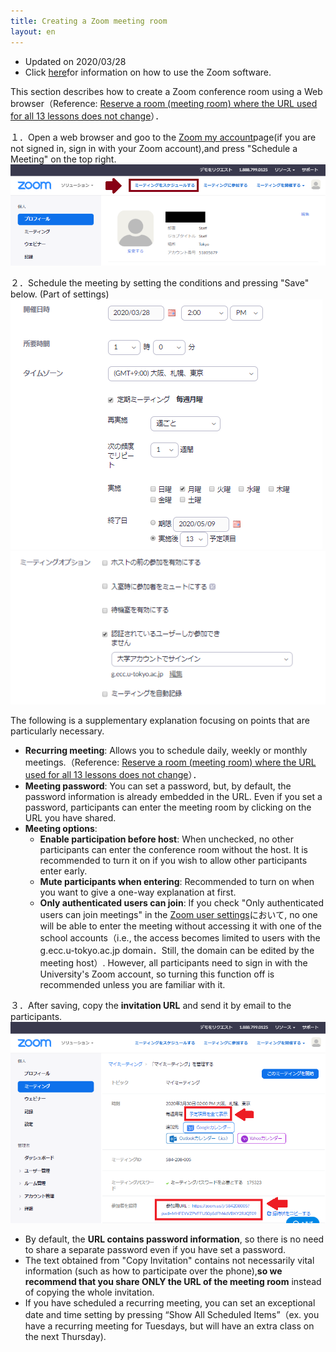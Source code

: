 ```yaml
---
title: Creating a Zoom meeting room
layout: en
---
```


* Updated on 2020/03/28
* Click [here](create_room_software)for information on how to use the Zoom software.  


This section describes how to create a Zoom conference room using a Web browser（Reference: [Reserve a room (meeting room) where the URL used for all 13 lessons does not change](how_to_use_in_classroom_faculty_members#schedule)）．  

１．Open a web browser and goo to the <a href="https://zoom.us/profile" target="_blank"> Zoom my account</a>page(if you are not signed in, sign in with your Zoom account),and press "Schedule a Meeting" on the top right.  ![ミーティングのスケジュール開始](img/zoom_create_room_browser_1_schedule.png)  



２．Schedule the meeting by setting the conditions and pressing "Save" below.
(Part of settings)    
  ![ミーティング設定1](img/zoom_create_room_browser_2_option.png)  
  ![ミーティング設定2](img/zoom_create_room_browser_3_option.png)  

The following is a supplementary explanation focusing on points that are particularly necessary.  

  * **Recurring meeting**: Allows you to schedule daily, weekly or monthly meetings.（Reference: [Reserve a room (meeting room) where the URL used for all 13 lessons does not change](how_to_use_in_classroom_faculty_members#schedule)）．
  * **Meeting password**: You can set a password, but, by default, the password information is already embedded in the URL. Even if you set a password, participants can enter the meeting room by clicking on the URL you have shared.
  * **Meeting options**:  
    * **Enable participation before host**: When unchecked, no other participants can enter the conference room without the host. It is recommended to turn it on if you wish to allow other participants enter early. 
    * **Mute participants when entering**: Recommended to turn on when you want to give a one-way explanation at first.
    * **Only authenticated users can join**: If you check "Only authenticated users can join meetings" in the <a href="https://zoom.us/profile/setting" target="_blank">Zoom user settings</a>において, no one will be able to enter the meeting without accessing it with one of the school accounts（i.e., the access becomes limited to users with the g.ecc.u-tokyo.ac.jp domain．Still, the domain can be edited by the meeting host）. However, all participants need to sign in with the University's Zoom account, so turning this function off is recommended unless you are familiar with it.  

３．After saving, copy the **invitation URL** and send it by email to the participants.
![スケジュール結果](img/zoom_create_room_browser_4_result.png)  

  * By default, the **URL contains password information**, so there is no need to share a separate password even if you have set a password.
  * The text obtained from "Copy Invitation" contains not necessarily vital information (such as how to participate over the phone),**so we recommend that you share ONLY the URL of the meeting room** instead of copying the whole invitation. 
  * If you have scheduled a recurring meeting, you can set an exceptional date and time setting by pressing “Show All Scheduled Items”（ex. you have a recurring meeting for Tuesdays, but will have an extra class on the next Thursday).




